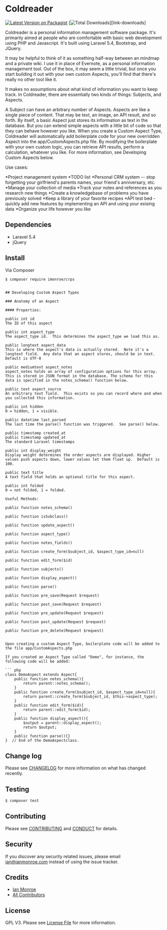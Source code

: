 # Coldreader

[![Latest Version on Packagist][ico-version]][link-packagist]
[![Total Downloads][ico-downloads]][link-downloads]

Coldreader is a personal information management software package. It's primarily aimed at people who are comfortable with basic web development using PHP and Javascript. It's built using Laravel 5.4, Bootstrap, and JQuery.

It may be helpful to think of it as something half-way between an mindmap and a private wiki.  I use it in place of Evernote, as a personal information management tool. Out of the box, it may seem a little trivial, but once you start building it out with your own custom Aspects, you'll find that there's really no other tool like it.

It makes no assumptions about what kind of information you want to keep track.  In Coldreader, there are essentially two kinds of things: Subjects, and Aspects.

A Subject can have an arbitrary number of Aspects.  Aspects are like a single piece of content.  That may be text, an image, an API result, and so forth.  By itself, a basic Aspect just stores its information as text in the database.  But you can extend simple aspects with a little bit of code so that they can behave however you like.  When you create a Custom Aspect Type, Coldreader will automatically add boilerplate code for your new overridden Aspect into the app/CustomAspects.php file.  By modifying the boilerplate with your own custom logic, you can retrieve API results, perform a calculation, whatever you like.  For more information, see Developing Custom Aspects below.


Use cases:

*Project management system
*TODO list
*Personal CRM system -- stop forgetting your girlfriend's parents names, your friend's anniversary, etc.
*Manage your collection of media
*Track your notes and references as you research new things
*Create a knowledgebase of problems you have previously solved
*Keep a library of your favorite recipes
*API test bed - quickly add new features by implementing an API and using your exising data
*Organize your life however you like



## Dependencies
- Laravel 5.4
- jQuery

## Install

Via Composer

``` bash
$ composer require imonroe/crps
```
```

## Developing Custom Aspect Types

### Anatomy of an Aspect

#### Properties:

public int id
The ID of this aspect

public int aspect_type
The aspect_type id.  This determines the aspect_type we load this as.

public longtext aspect_data
This is where the aspect's data is actually stored.  Note it's a longtext field.  Any data that an aspect stores, should be in text. Default is UTF-8

public mediumtext aspect_notes
aspect_notes holds an array of configuration options for this array.  This is stored in JSON format in the database. The schema for this data is specified in the notes_schema() function below.

public text aspect_source
An arbitrary text field.  This exists so you can record where and when you collected this information.

public int hidden
0 = hidden, 1 = visible.

public datetime last_parsed
The last time the parse() function was triggered.  See parse() below.

public timestamp created_at
public timestamp updated_at
The standard Laravel timestamps

public int display_weight
Display weight determines the order aspects are displayed. Higher values push aspects down, lower values let them float up.  Default is 100.

public text title
A text field that holds an optional title for this aspect.

public int folded
0 = not folded, 1 = folded.

Useful Methods:
    
public function notes_schema()

public function isSubclass()

public function update_aspect()

public function aspect_type()

public function notes_fields()

public function create_form($subject_id, $aspect_type_id=null)

public function edit_form($id)

public function subjects()

public function display_aspect()

public function parse()

public function pre_save(Request $request)

public function post_save(Request $request)

public function pre_update(Request $request)

public function post_update(Request $request)

public function pre_delete(Request $request)


Upon creating a custom Aspect Type, boilerplate code will be added to the file app/CustomAspects.php

If you created an Aspect Type called "Demo", for instance, the following code will be added: 

``` php
class DemoAspect extends Aspect{
	public function notes_schema(){
		return parent::notes_schema();
	}
	public function create_form($subject_id, $aspect_type_id=null){
		return parent::create_form($subject_id, $this->aspect_type);
	}
	public function edit_form($id){
		return parent::edit_form($id);
	}
	public function display_aspect(){
		$output = parent::display_aspect();
		return $output;
	}
	public function parse(){}
}  // End of the DemoAspectclass.
```



## Change log

Please see [CHANGELOG](CHANGELOG.md) for more information on what has changed recently.

## Testing

``` bash
$ composer test
```

## Contributing

Please see [CONTRIBUTING](CONTRIBUTING.md) and [CONDUCT](CONDUCT.md) for details.

## Security

If you discover any security related issues, please email ian@ianmonroe.com instead of using the issue tracker.

## Credits

- [Ian Monroe][link-author]
- [All Contributors][link-contributors]

## License

GPL V3. Please see [License File](LICENSE.md) for more information.

[ico-version]: https://img.shields.io/packagist/v/imonroe/crps.svg?style=flat-square
[ico-license]: https://img.shields.io/badge/license-MIT-brightgreen.svg?style=flat-square
[ico-downloads]: https://img.shields.io/packagist/dt/imonroe/crps.svg?style=flat-square

[link-packagist]: https://packagist.org/packages/imonroe/coldreader
[link-author]: https://github.com/imonroe
[link-contributors]: ../../contributors
